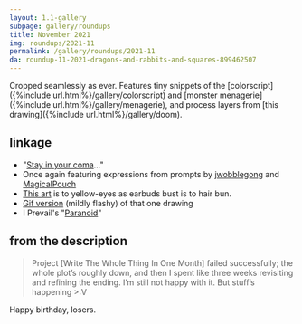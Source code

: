 ```yaml
---
layout: 1.1-gallery
subpage: gallery/roundups
title: November 2021
img: roundups/2021-11
permalink: /gallery/roundups/2021-11
da: roundup-11-2021-dragons-and-rabbits-and-squares-899462507
---
```

Cropped seamlessly as ever. Features tiny snippets of the [colorscript]({%include url.html%}/gallery/colorscript) and [monster menagerie]({%include url.html%}/gallery/menagerie), and process layers from [this drawing]({%include url.html%}/gallery/doom).

## linkage
- "<a href="https://www.youtube.com/watch?v=ZUmbfaF1pVc" class="ext">Stay in your coma</a>..."
- Once again featuring expressions from prompts by <a href="https://www.deviantart.com/jwobblegong/art/Somewhat-Specific-Character-Expression-Meme-812194990" class="ext">jwobblegong</a> and <a href="https://twitter.com/MagicalPouch/status/1245564900329443328" class="ext">MagicalPouch</a>
- <a href="https://www.deviantart.com/a-flyleaf/art/very-enthusiastic-about-honey-864456324" class="ext">This art</a> is to yellow-eyes as earbuds bust is to hair bun.
- <a href="https://sta.sh/01l4s4hj6uz1" class="ext">Gif version</a> (mildly flashy) of that one drawing
- I Prevail's "<a href="https://www.youtube.com/watch?v=23cC2u3XN0E" class="ext">Paranoid</a>"

## from the description
> Project \[Write The Whole Thing In One Month] failed successfully; the whole plot’s roughly down, and then I spent like three weeks revisiting and refining the ending. I’m still not happy with it. But stuff’s happening >:V

Happy birthday, losers.
